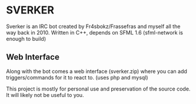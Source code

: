 # SVERKER
Sverker is an IRC bot created by Fr4sbokz/Frassefras and myself all the way back in 2010.
Written in C++, depends on SFML 1.6 (sfml-network is enough to build)

## Web Interface
Along with the bot comes a web interface (sverker.zip) where you can add triggers/commands for it to react to. (uses php and mysql)

This project is mostly for personal use and preservation of the source code. It will likely not be useful to you. 
